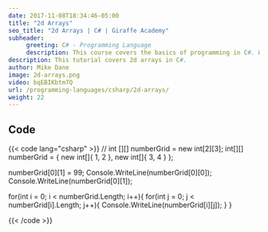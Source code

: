 ```yaml
---
date: 2017-11-08T18:34:46-05:00
title: "2d Arrays"
seo_title: "2d Arrays | C# | Giraffe Academy"
subheader:
     greeting: C# - Programming Language
     description: This course covers the basics of programming in C#. Work your way through the videos and we'll teach you everything you need to know to start your programming journey!
description: This tutorial covers 2d arrays in C#.
author: Mike Dane
image: 2d-arrays.png
video: bqEBIKbtm7Q
url: /programming-languages/csharp/2d-arrays/
weight: 22
---
```

## Code

{{< code lang="csharp" >}}
// int [][] numberGrid = new int[2][3];
int[][] numberGrid = { new int[]{ 1, 2 }, new int[]{ 3, 4 } };

numberGrid[0][1] = 99;
Console.WriteLine(numberGrid[0][0]);
Console.WriteLine(numberGrid[0][1]);

for(int i = 0; i < numberGrid.Length; i++){
     for(int j = 0; j < numberGrid[i].Length; j++){
          Console.WriteLine(numberGrid[i][j]);
     }
}

{{< /code >}}